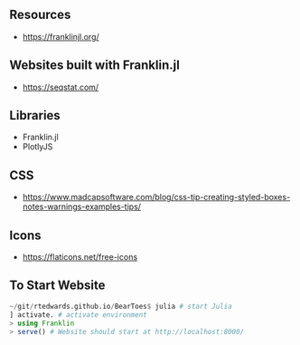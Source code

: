 ## Resources
- https://franklinjl.org/

## Websites built with Franklin.jl
- https://seqstat.com/

## Libraries
- Franklin.jl
- PlotlyJS

## CSS
- https://www.madcapsoftware.com/blog/css-tip-creating-styled-boxes-notes-warnings-examples-tips/

## Icons
- https://flaticons.net/free-icons

## To Start Website
```julia
~/git/rtedwards.github.io/BearToes$ julia # start Julia
] activate. # activate environment
> using Franklin
> serve() # Website should start at http://localhost:8000/
```